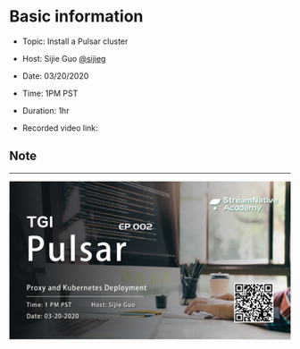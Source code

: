 # Basic information

- Topic: Install a Pulsar cluster

- Host: Sijie Guo [@sijieg](https://twitter.com/sijieg)

- Date: 03/20/2020

- Time: 1PM PST

- Duration: 1hr

- Recorded video link: 

## Note

---

![](https://github.com/streamnative/tgip/blob/master/image/002.png)


